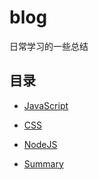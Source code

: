 # blog

日常学习的一些总结

## 目录

* [JavaScript](./javascript)

* [CSS](./css)

* [NodeJS](./node)

* [Summary](./summary)
